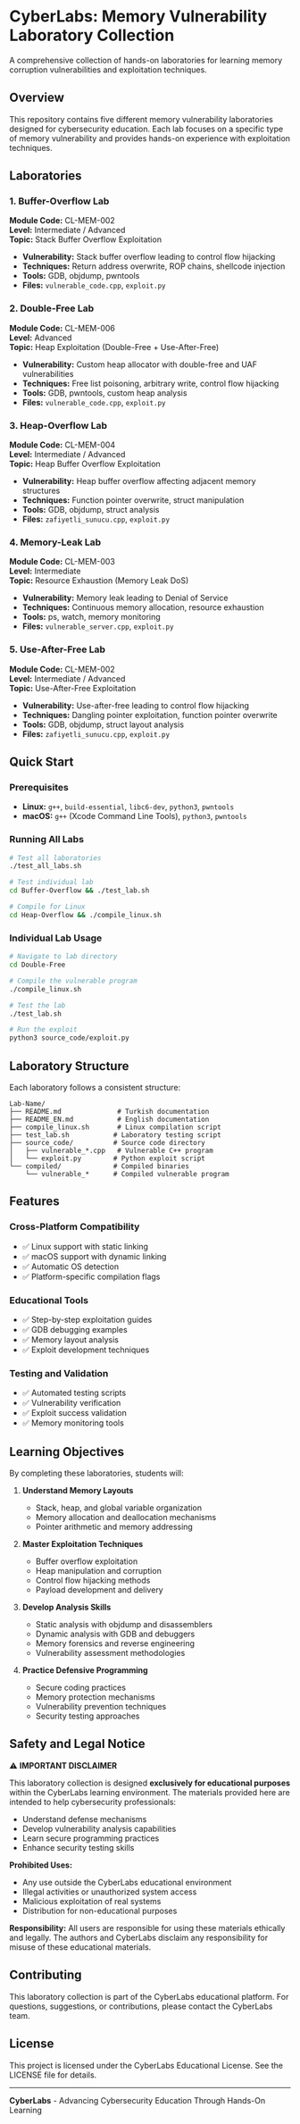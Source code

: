 # CyberLabs: Memory Vulnerability Laboratory Collection

A comprehensive collection of hands-on laboratories for learning memory corruption vulnerabilities and exploitation techniques.

## Overview

This repository contains five different memory vulnerability laboratories designed for cybersecurity education. Each lab focuses on a specific type of memory vulnerability and provides hands-on experience with exploitation techniques.

## Laboratories

### 1. Buffer-Overflow Lab
**Module Code:** CL-MEM-002  
**Level:** Intermediate / Advanced  
**Topic:** Stack Buffer Overflow Exploitation

- **Vulnerability:** Stack buffer overflow leading to control flow hijacking
- **Techniques:** Return address overwrite, ROP chains, shellcode injection
- **Tools:** GDB, objdump, pwntools
- **Files:** `vulnerable_code.cpp`, `exploit.py`

### 2. Double-Free Lab
**Module Code:** CL-MEM-006  
**Level:** Advanced  
**Topic:** Heap Exploitation (Double-Free + Use-After-Free)

- **Vulnerability:** Custom heap allocator with double-free and UAF vulnerabilities
- **Techniques:** Free list poisoning, arbitrary write, control flow hijacking
- **Tools:** GDB, pwntools, custom heap analysis
- **Files:** `vulnerable_code.cpp`, `exploit.py`

### 3. Heap-Overflow Lab
**Module Code:** CL-MEM-004  
**Level:** Intermediate / Advanced  
**Topic:** Heap Buffer Overflow Exploitation

- **Vulnerability:** Heap buffer overflow affecting adjacent memory structures
- **Techniques:** Function pointer overwrite, struct manipulation
- **Tools:** GDB, objdump, struct analysis
- **Files:** `zafiyetli_sunucu.cpp`, `exploit.py`

### 4. Memory-Leak Lab
**Module Code:** CL-MEM-003  
**Level:** Intermediate  
**Topic:** Resource Exhaustion (Memory Leak DoS)

- **Vulnerability:** Memory leak leading to Denial of Service
- **Techniques:** Continuous memory allocation, resource exhaustion
- **Tools:** ps, watch, memory monitoring
- **Files:** `vulnerable_server.cpp`, `exploit.py`

### 5. Use-After-Free Lab
**Module Code:** CL-MEM-002  
**Level:** Intermediate / Advanced  
**Topic:** Use-After-Free Exploitation

- **Vulnerability:** Use-after-free leading to control flow hijacking
- **Techniques:** Dangling pointer exploitation, function pointer overwrite
- **Tools:** GDB, objdump, struct layout analysis
- **Files:** `zafiyetli_sunucu.cpp`, `exploit.py`

## Quick Start

### Prerequisites
- **Linux:** `g++`, `build-essential`, `libc6-dev`, `python3`, `pwntools`
- **macOS:** `g++` (Xcode Command Line Tools), `python3`, `pwntools`

### Running All Labs
```bash
# Test all laboratories
./test_all_labs.sh

# Test individual lab
cd Buffer-Overflow && ./test_lab.sh

# Compile for Linux
cd Heap-Overflow && ./compile_linux.sh
```

### Individual Lab Usage
```bash
# Navigate to lab directory
cd Double-Free

# Compile the vulnerable program
./compile_linux.sh

# Test the lab
./test_lab.sh

# Run the exploit
python3 source_code/exploit.py
```

## Laboratory Structure

Each laboratory follows a consistent structure:

```
Lab-Name/
├── README.md              # Turkish documentation
├── README_EN.md           # English documentation
├── compile_linux.sh       # Linux compilation script
├── test_lab.sh           # Laboratory testing script
├── source_code/          # Source code directory
│   ├── vulnerable_*.cpp   # Vulnerable C++ program
│   └── exploit.py        # Python exploit script
└── compiled/             # Compiled binaries
    └── vulnerable_*      # Compiled vulnerable program
```

## Features

### Cross-Platform Compatibility
- ✅ Linux support with static linking
- ✅ macOS support with dynamic linking
- ✅ Automatic OS detection
- ✅ Platform-specific compilation flags

### Educational Tools
- ✅ Step-by-step exploitation guides
- ✅ GDB debugging examples
- ✅ Memory layout analysis
- ✅ Exploit development techniques

### Testing and Validation
- ✅ Automated testing scripts
- ✅ Vulnerability verification
- ✅ Exploit success validation
- ✅ Memory monitoring tools

## Learning Objectives

By completing these laboratories, students will:

1. **Understand Memory Layouts**
   - Stack, heap, and global variable organization
   - Memory allocation and deallocation mechanisms
   - Pointer arithmetic and memory addressing

2. **Master Exploitation Techniques**
   - Buffer overflow exploitation
   - Heap manipulation and corruption
   - Control flow hijacking methods
   - Payload development and delivery

3. **Develop Analysis Skills**
   - Static analysis with objdump and disassemblers
   - Dynamic analysis with GDB and debuggers
   - Memory forensics and reverse engineering
   - Vulnerability assessment methodologies

4. **Practice Defensive Programming**
   - Secure coding practices
   - Memory protection mechanisms
   - Vulnerability prevention techniques
   - Security testing approaches

## Safety and Legal Notice

⚠️ **IMPORTANT DISCLAIMER**

This laboratory collection is designed **exclusively for educational purposes** within the CyberLabs learning environment. The materials provided here are intended to help cybersecurity professionals:

- Understand defense mechanisms
- Develop vulnerability analysis capabilities
- Learn secure programming practices
- Enhance security testing skills

**Prohibited Uses:**
- Any use outside the CyberLabs educational environment
- Illegal activities or unauthorized system access
- Malicious exploitation of real systems
- Distribution for non-educational purposes

**Responsibility:** All users are responsible for using these materials ethically and legally. The authors and CyberLabs disclaim any responsibility for misuse of these educational materials.

## Contributing

This laboratory collection is part of the CyberLabs educational platform. For questions, suggestions, or contributions, please contact the CyberLabs team.

## License

This project is licensed under the CyberLabs Educational License. See the LICENSE file for details.

---

**CyberLabs** - Advancing Cybersecurity Education Through Hands-On Learning
